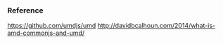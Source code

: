 


### Reference 
https://github.com/umdjs/umd
http://davidbcalhoun.com/2014/what-is-amd-commonjs-and-umd/
